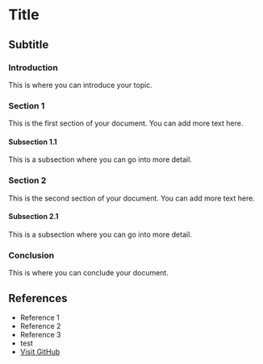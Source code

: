 # Title

## Subtitle

### Introduction

This is where you can introduce your topic.

### Section 1

This is the first section of your document. You can add more text here.

#### Subsection 1.1

This is a subsection where you can go into more detail.

### Section 2

This is the second section of your document. You can add more text here.

#### Subsection 2.1

This is a subsection where you can go into more detail.

### Conclusion

This is where you can conclude your document.

## References

- Reference 1
- Reference 2
- Reference 3
- test
- [Visit GitHub](https://github.com)